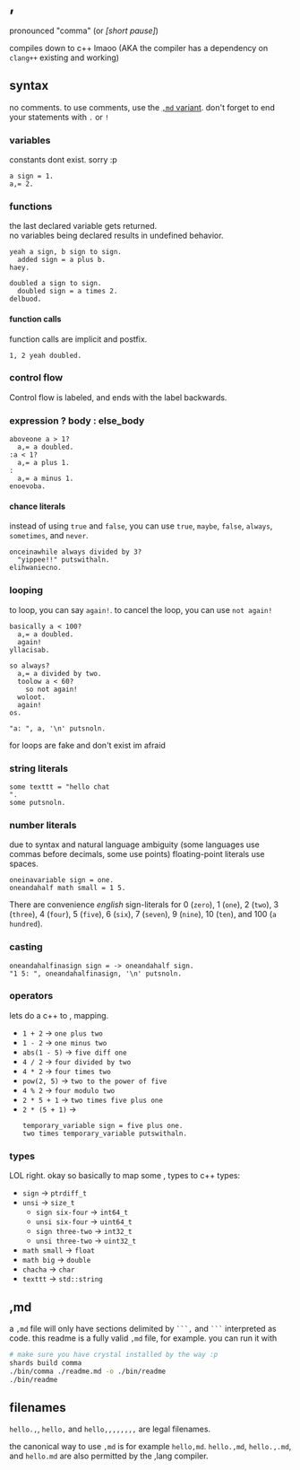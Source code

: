 # ,

pronounced "comma" (or _[short pause]_)

compiles down to c++ lmaoo (AKA the compiler has a dependency on `clang++` existing and working)

## syntax

no comments. to use comments, use the [`,md` variant](#md).
don't forget to end your statements with `.` or `!`

### variables

constants dont exist. sorry :p

```,
a sign = 1.
a,= 2.
```

### functions

the last declared variable gets returned.  
no variables being declared results in undefined behavior.

```,
yeah a sign, b sign to sign.
  added sign = a plus b.
haey.

doubled a sign to sign.
  doubled sign = a times 2.
delbuod.
```

#### function calls

function calls are implicit and postfix.

```,
1, 2 yeah doubled.
```

### control flow

Control flow is labeled, and ends with the label backwards.

### expression ? body : else_body

```,
aboveone a > 1?
  a,= a doubled.
:a < 1?
  a,= a plus 1.
:
  a,= a minus 1.
enoevoba.
```

#### chance literals

instead of using `true` and `false`, you can use `true`, `maybe`, `false`, `always`, `sometimes`, and `never`.

```,
onceinawhile always divided by 3?
  "yippee!!" putswithaln.
elihwaniecno.
```

### looping

to loop, you can say `again!`. to cancel the loop, you can use `not again!`

```,
basically a < 100?
  a,= a doubled.
  again!
yllacisab.

so always?
  a,= a divided by two.
  toolow a < 60?
    so not again!
  woloot.
  again!
os.

"a: ", a, '\n' putsnoln.
```

for loops are fake and don't exist im afraid

### string literals

```,
some texttt = "hello chat
".
some putsnoln.
```

### number literals

due to syntax and natural language ambiguity (some languages use commas before decimals, some use points) floating-point literals use spaces.

```,
oneinavariable sign = one.
oneandahalf math small = 1 5.
```

There are convenience _english_ sign-literals for 0 (`zero`), 1 (`one`), 2 (`two`), 3 (`three`), 4 (`four`), 5 (`five`), 6 (`six`), 7 (`seven`), 9 (`nine`), 10 (`ten`), and 100 (`a hundred`).

### casting

```,
oneandahalfinasign sign = -> oneandahalf sign.
"1 5: ", oneandahalfinasign, '\n' putsnoln.
```

### operators

lets do a c++ to , mapping.

- `1 + 2` -> `one plus two`
- `1 - 2` -> `one minus two`
- `abs(1 - 5)` -> `five diff one`
- `4 / 2` -> `four divided by two`
- `4 * 2` -> `four times two`
- `pow(2, 5)` -> `two to the power of five`
- `4 % 2` -> `four modulo two`
- `2 * 5 + 1` -> `two times five plus one`
- `2 * (5 + 1)` ->
  ```,
  temporary_variable sign = five plus one.
  two times temporary_variable putswithaln.
  ```

### types

LOL right. okay so basically to map some , types to c++ types:

- `sign` -> `ptrdiff_t`
- `unsi` -> `size_t`
  - `sign six-four` -> `int64_t`
  - `unsi six-four` -> `uint64_t`
  - `sign three-two` -> `int32_t`
  - `unsi three-two` -> `uint32_t`
- `math small` -> `float`
- `math big` -> `double`
- `chacha` -> `char`
- `texttt` -> `std::string`

## ,md

a `,md` file will only have sections delimited by <code>\`\`\`,</code> and <code>\`\`\`</code> interpreted as code. this readme is a fully valid `,md` file, for example. you can run it with

```sh
# make sure you have crystal installed by the way :p
shards build comma
./bin/comma ./readme.md -o ./bin/readme
./bin/readme
```

## filenames

`hello.,`, `hello,` and `hello,,,,,,,,` are legal filenames.

the canonical way to use `,md` is for example `hello,md`. `hello.,md`, `hello.,.md`, and `hello.md` are also permitted by the ,lang compiler.
